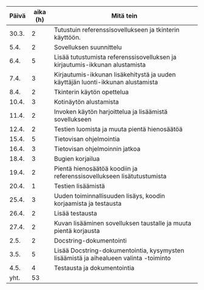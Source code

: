 | Päivä | aika (h) | Mitä tein |
|-------|----------|-----------|
|30.3.  |2         | Tutustuin referenssisovellukseen ja tkinterin käyttöön. |
|5.4.   |2         | Sovelluksen suunnittelu |
|6.4.   |5         | Lisää tutustumista referenssisovelluksen ja  kirjautumis-ikkunan alustamista |
|7.4.   |3         | Kirjautumis-ikkunan lisäkehitystä ja uuden käyttäjän luonti-ikkunan alustamista |
|8.4.   |2         | Tkinterin käytön opettelua |
|10.4.  |3         | Kotinäytön alustamista |
|11.4.  |2         | Invoken käytön harjoittelua ja lisäämistä sovellukseen |
|12.4.  |2         | Testien luomista ja muuta pientä hienosäätöä |
|15.4.  |5         | Tietovisan ohjelmointia |
|16.4.  |3         | Tietovisan ohjelmoinnin jatkoa |
|18.4.  |3         | Bugien korjailua |
|19.4.  |2         | Pientä hienosäätöä koodiin ja referenssisovellukseen lisätutustumista |
|20.4.  |1         | Testien lisäämistä |
|25.4.  |3         | Uuden toiminnallisuuden lisäys, koodin korjaamista ja testausta |
|26.4.  |2         | Lisää testausta |
|27.4.  |2         | Kuvan lisääminen sovelluksen taustalle ja muuta pientä korjausta |
|2.5.   |2         | Docstring-dokumentointi
|3.5.   |5         | Lisää Docstring-dokumentointia, kysymysten lisäämistä ja aihealueen valinta -toiminto |
|4.5.   |4         | Testausta ja dokumentointia
|yht.   |53        |

